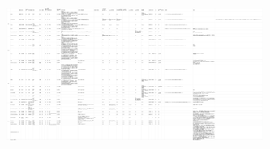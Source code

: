 ![FastDFS笔记一览](https://raw.githubusercontent.com/derogithub/dabaihua/master/images/java%E6%95%B0%E6%8D%AE%E7%BB%93%E6%9E%84%E6%80%BB%E7%BB%93.jpg "FastDFS笔记一览")
